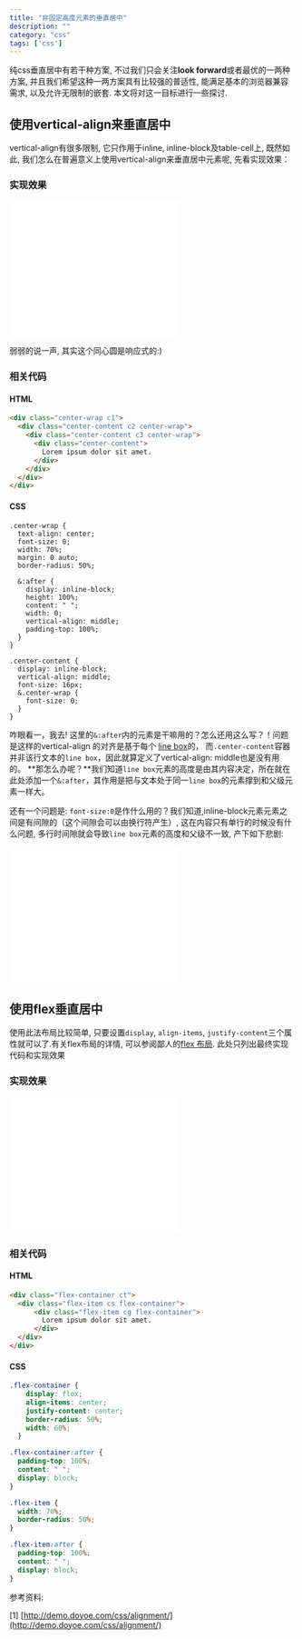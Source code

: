 ```yaml
---
title: "非固定高度元素的垂直居中"
description: ""
category: "css"
tags: ['css']
---
```


纯css垂直居中有若干种方案, 不过我们只会关注**look forward**或者最优的一两种方案,
并且我们希望这种一两方案具有比较强的普适性, 能满足基本的浏览器兼容需求, 以及允许无限制的嵌套.
本文将对这一目标进行一些探讨.

## 使用vertical-align来垂直居中

vertical-align有很多限制, 它只作用于inline, inline-block及table-cell上, 既然如此,
我们怎么在普遍意义上使用vertical-align来垂直居中元素呢, 先看实现效果：

### 实现效果
<iframe width="300" height="240" src="/embed/vertical-align/vertical-align.html" frameborder="0" allowfullscreen></iframe>

弱弱的说一声, 其实这个同心圆是响应式的:)

### 相关代码


#### HTML
```html
<div class="center-wrap c1">
  <div class="center-content c2 center-wrap">
    <div class="center-content c3 center-wrap">
      <div class="center-content">
        Lorem ipsum dolor sit amet.
      </div>
    </div>
  </div>
</div>
```
#### CSS
```
.center-wrap {
  text-align: center;
  font-size: 0;
  width: 70%;
  margin: 0 auto;
  border-radius: 50%;

  &:after {
    display: inline-block;
    height: 100%;
    content: " ";
    width: 0;
    vertical-align: middle;
    padding-top: 100%;
  }
}

.center-content {
  display: inline-block;
  vertical-align: middle;
  font-size: 16px;
  &.center-wrap {
    font-size: 0;
  }
}
```

咋眼看一，我去! 这里的`&:after`内的元素是干嘛用的？怎么还用这么写？！问题是这样的vertical-align
的对齐是基于每个 [line box](http://www.w3.org/TR/CSS21/visuren.html#inline-formatting)的，
而`.center-content`容器并非该行文本的`line box`，因此就算定义了vertical-align: middle也是没有用的。
**那怎么办呢？**我们知道`line box`元素的高度是由其内容决定，所在就在此处添加一个`&:after`，其作用是把与文本处于同一`line box`的元素撑到和父级元素一样大。

还有一个问题是: `font-size:0`是作什么用的？我们知道,inline-block元素元素之间是有间隙的（这个间隙会可以由换行符产生）,
这在内容只有单行的时候没有什么问题, 多行时间隙就会导致`line box`元素的高度和父级不一致, 产下如下悲剧:

<iframe width="300" height="240" src="/embed/vertical-align/vertical-align-break.html" frameborder="0" allowfullscreen></iframe>

## 使用flex垂直居中

使用此法布局比较简单, 只要设置`display`, `align-items`, `justify-content`三个属性就可以了.有关flex布局的详情, 可以参阅鄙人的[flex 布局](http://linkarys.github.io//css/flex/).
此处只列出最终实现代码和实现效果

### 实现效果&nbsp;
<iframe width="300" height="240" src="/embed/vertical-align/vertical-align-flex.html" frameborder="0" allowfullscreen></iframe>

### 相关代码&nbsp;
#### HTML&nbsp;
```html
<div class="flex-container ct">
  <div class="flex-item cs flex-container">
      <div class="flex-item cg flex-container">
        Lorem ipsum dolor sit amet.
      </div>
  </div>
</div>
```

#### CSS&nbsp;

```css
.flex-container {
    display: flex;
    align-items: center;
    justify-content: center;
    border-radius: 50%;
    width: 60%;
  }

.flex-container:after {
  padding-top: 100%;
  content: " ";
  display: block;
}

.flex-item {
  width: 70%;
  border-radius: 50%;
}

.flex-item:after {
  padding-top: 100%;
  content: " ";
  display: block;
}
```

参考资料:

[1] [http://demo.doyoe.com/css/alignment/](http://demo.doyoe.com/css/alignment/)
